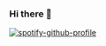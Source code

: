 ### Hi there 👋

[![spotify-github-profile](https://spotify-github-profile.vercel.app/api/view?uid=f5n7qoy9fgpnluutioy0cpc5z&cover_image=true&theme=compact)](https://github.com/kittinan/spotify-github-profile)

